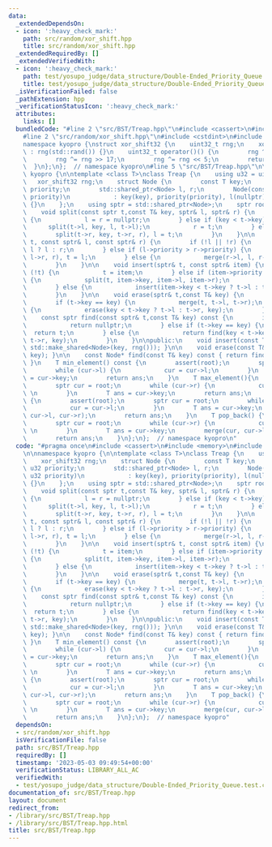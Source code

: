 ```yaml
---
data:
  _extendedDependsOn:
  - icon: ':heavy_check_mark:'
    path: src/random/xor_shift.hpp
    title: src/random/xor_shift.hpp
  _extendedRequiredBy: []
  _extendedVerifiedWith:
  - icon: ':heavy_check_mark:'
    path: test/yosupo_judge/data_structure/Double-Ended_Priority_Queue.test.cpp
    title: test/yosupo_judge/data_structure/Double-Ended_Priority_Queue.test.cpp
  _isVerificationFailed: false
  _pathExtension: hpp
  _verificationStatusIcon: ':heavy_check_mark:'
  attributes:
    links: []
  bundledCode: "#line 2 \"src/BST/Treap.hpp\"\n#include <cassert>\n#include <memory>\n\
    #line 2 \"src/random/xor_shift.hpp\"\n#include <cstdint>\n#include <random>\n\n\
    namespace kyopro {\nstruct xor_shift32 {\n    uint32_t rng;\n    xor_shift32()\
    \ : rng(std::rand()) {}\n    uint32_t operator()() {\n        rng ^= rng << 13;\n\
    \        rng ^= rng >> 17;\n        rng ^= rng << 5;\n        return rng;\n  \
    \  }\n};\n};  // namespace kyopro\n#line 5 \"src/BST/Treap.hpp\"\n\nnamespace\
    \ kyopro {\n\ntemplate <class T>\nclass Treap {\n    using u32 = uint32_t;\n \
    \   xor_shift32 rng;\n    struct Node {\n        const T key;\n        const u32\
    \ priority;\n        std::shared_ptr<Node> l, r;\n        Node(const T& key, u32\
    \ priority)\n            : key(key), priority(priority), l(nullptr), r(nullptr)\
    \ {}\n    };\n    using sptr = std::shared_ptr<Node>;\n    sptr root = nullptr;\n\
    \    void split(const sptr t,const T& key, sptr& l, sptr& r) {\n        if (!t)\
    \ {\n            l = r = nullptr;\n        } else if (key < t->key) {\n      \
    \      split(t->l, key, l, t->l);\n            r = t;\n        } else {\n    \
    \        split(t->r, key, t->r, r), l = t;\n        }\n    }\n\n    void merge(sptr&\
    \ t, const sptr& l, const sptr& r) {\n        if (!l || !r) {\n            t =\
    \ l ? l : r;\n        } else if (l->priority > r->priority) {\n            merge(l->r,\
    \ l->r, r), t = l;\n        } else {\n            merge(r->l, l, r->l), t = r;\n\
    \        }\n    }\n\n    void insert(sptr& t, const sptr& item) {\n        if\
    \ (!t) {\n            t = item;\n        } else if (item->priority > t->priority)\
    \ {\n            split(t, item->key, item->l, item->r);\n            t = item;\n\
    \        } else {\n            insert(item->key < t->key ? t->l : t->r, item);\n\
    \        }\n    }\n\n    void erase(sptr& t,const T& key) {\n        if (!t) return;\n\
    \        if (t->key == key) {\n            merge(t, t->l, t->r);\n        } else\
    \ {\n            erase(key < t->key ? t->l : t->r, key);\n        }\n    }\n\n\
    \    const sptr find(const sptr& t,const T& key) const {\n        if (!t) {\n\
    \            return nullptr;\n        } else if (t->key == key) {\n          \
    \  return t;\n        } else {\n            return find(key < t->key ? t->l :\
    \ t->r, key);\n        }\n    }\n\npublic:\n    void insert(const T& key) { insert(root,\
    \ std::make_shared<Node>(key, rng())); }\n\n    void erase(const T& key) { erase(root,\
    \ key); }\n\n    const Node* find(const T& key) const { return find(root, key).get();\
    \ }\n    T min_element() const {\n        assert(root);\n        sptr cur = root;\n\
    \        while (cur->l) {\n            cur = cur->l;\n        }\n        T ans\
    \ = cur->key;\n        return ans;\n    }\n    T max_element(){\n        assert(root);\n\
    \        sptr cur = root;\n        while (cur->r) {\n            cur = cur->r;\
    \ \n        }\n        T ans = cur->key;\n        return ans;\n    }\n    T pop_front()\
    \ {\n        assert(root);\n        sptr cur = root;\n        while (cur->l) {\n\
    \            cur = cur->l;\n        }\n        T ans = cur->key;\n        merge(cur,\
    \ cur->l, cur->r);\n        return ans;\n    }\n    T pop_back() {\n        assert(root);\n\
    \        sptr cur = root;\n        while (cur->r) {\n            cur = cur->r;\
    \ \n        }\n        T ans = cur->key;\n        merge(cur, cur->l, cur->r);\n\
    \        return ans;\n    }\n};\n};  // namespace kyopro\n"
  code: "#pragma once\n#include <cassert>\n#include <memory>\n#include \"../random/xor_shift.hpp\"\
    \n\nnamespace kyopro {\n\ntemplate <class T>\nclass Treap {\n    using u32 = uint32_t;\n\
    \    xor_shift32 rng;\n    struct Node {\n        const T key;\n        const\
    \ u32 priority;\n        std::shared_ptr<Node> l, r;\n        Node(const T& key,\
    \ u32 priority)\n            : key(key), priority(priority), l(nullptr), r(nullptr)\
    \ {}\n    };\n    using sptr = std::shared_ptr<Node>;\n    sptr root = nullptr;\n\
    \    void split(const sptr t,const T& key, sptr& l, sptr& r) {\n        if (!t)\
    \ {\n            l = r = nullptr;\n        } else if (key < t->key) {\n      \
    \      split(t->l, key, l, t->l);\n            r = t;\n        } else {\n    \
    \        split(t->r, key, t->r, r), l = t;\n        }\n    }\n\n    void merge(sptr&\
    \ t, const sptr& l, const sptr& r) {\n        if (!l || !r) {\n            t =\
    \ l ? l : r;\n        } else if (l->priority > r->priority) {\n            merge(l->r,\
    \ l->r, r), t = l;\n        } else {\n            merge(r->l, l, r->l), t = r;\n\
    \        }\n    }\n\n    void insert(sptr& t, const sptr& item) {\n        if\
    \ (!t) {\n            t = item;\n        } else if (item->priority > t->priority)\
    \ {\n            split(t, item->key, item->l, item->r);\n            t = item;\n\
    \        } else {\n            insert(item->key < t->key ? t->l : t->r, item);\n\
    \        }\n    }\n\n    void erase(sptr& t,const T& key) {\n        if (!t) return;\n\
    \        if (t->key == key) {\n            merge(t, t->l, t->r);\n        } else\
    \ {\n            erase(key < t->key ? t->l : t->r, key);\n        }\n    }\n\n\
    \    const sptr find(const sptr& t,const T& key) const {\n        if (!t) {\n\
    \            return nullptr;\n        } else if (t->key == key) {\n          \
    \  return t;\n        } else {\n            return find(key < t->key ? t->l :\
    \ t->r, key);\n        }\n    }\n\npublic:\n    void insert(const T& key) { insert(root,\
    \ std::make_shared<Node>(key, rng())); }\n\n    void erase(const T& key) { erase(root,\
    \ key); }\n\n    const Node* find(const T& key) const { return find(root, key).get();\
    \ }\n    T min_element() const {\n        assert(root);\n        sptr cur = root;\n\
    \        while (cur->l) {\n            cur = cur->l;\n        }\n        T ans\
    \ = cur->key;\n        return ans;\n    }\n    T max_element(){\n        assert(root);\n\
    \        sptr cur = root;\n        while (cur->r) {\n            cur = cur->r;\
    \ \n        }\n        T ans = cur->key;\n        return ans;\n    }\n    T pop_front()\
    \ {\n        assert(root);\n        sptr cur = root;\n        while (cur->l) {\n\
    \            cur = cur->l;\n        }\n        T ans = cur->key;\n        merge(cur,\
    \ cur->l, cur->r);\n        return ans;\n    }\n    T pop_back() {\n        assert(root);\n\
    \        sptr cur = root;\n        while (cur->r) {\n            cur = cur->r;\
    \ \n        }\n        T ans = cur->key;\n        merge(cur, cur->l, cur->r);\n\
    \        return ans;\n    }\n};\n};  // namespace kyopro"
  dependsOn:
  - src/random/xor_shift.hpp
  isVerificationFile: false
  path: src/BST/Treap.hpp
  requiredBy: []
  timestamp: '2023-05-03 09:49:54+00:00'
  verificationStatus: LIBRARY_ALL_AC
  verifiedWith:
  - test/yosupo_judge/data_structure/Double-Ended_Priority_Queue.test.cpp
documentation_of: src/BST/Treap.hpp
layout: document
redirect_from:
- /library/src/BST/Treap.hpp
- /library/src/BST/Treap.hpp.html
title: src/BST/Treap.hpp
---
```

